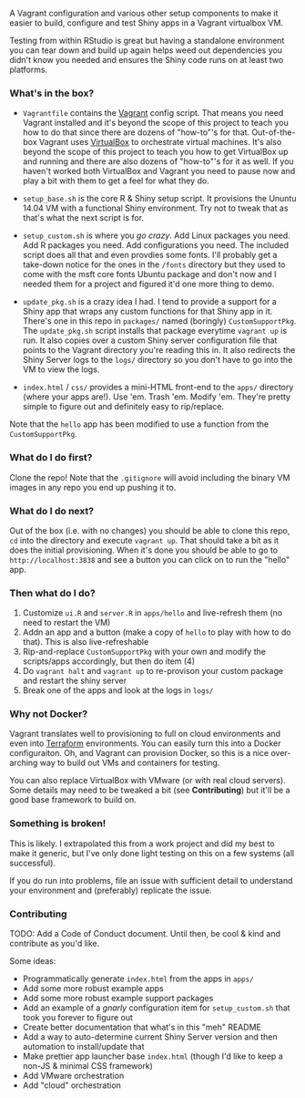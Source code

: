 A Vagrant configuration and various other setup components to make it easier to build, configure and test Shiny apps in a Vagrant virtualbox VM.

Testing from within RStudio is great but having a standalone environment you can tear down and build up again helps weed out dependencies you didn't know you needed and ensures the Shiny code runs on at least two platforms.

### What's in the box?

- `Vagrantfile` contains the [Vagrant](https://www.vagrantup.com/) config script. That means you need Vagrant installed and it's beyond the scope of this project to teach you how to do that since there are dozens of "how-to"'s for that. Out-of-the-box Vagrant uses [VirtualBox](https://www.virtualbox.org/wiki/VirtualBox) to orchestrate virtual machines. It's also beyond the scope of this project to teach you how to get VirtualBox up and running and there are also dozens of "how-to"'s for it as well. If you haven't worked both VirtualBox and Vagrant you need to pause now and play a bit with them to get a feel for what they do.

- `setup_base.sh` is the core R & Shiny setup script. It provisions the Ununtu 14.04 VM with a functional Shiny environment. Try not to tweak that as that's what the next script is for.

- `setup_custom.sh` is where you _go crazy_. Add Linux packages you need. Add R packages you need. Add configurations you need. The included script does all that and even provdies some fonts. I'll probably get a take-down notice for the ones in the `/fonts` directory but they used to come with the msft core fonts Ubuntu package and don't now and I needed them for a project and figured it'd one more thing to demo.

- `update_pkg.sh` is a crazy idea I had. I tend to provide a support for a Shiny app that wraps any custom functions for that Shiny app in it. There's one in this repo in `packages/` named (boringly) `CustomSupportPkg`. The `update_pkg.sh` script installs that package everytime `vagrant up` is run. It also copies over a custom Shiny server configuration file that points to the Vagrant directory you're reading this in. It also redirects the Shiny Server logs to the `logs/` directory so you don't have to go into the VM to view the logs. 

- `index.html` / `css/` provides a mini-HTML front-end to the `apps/` directory (where your apps are!). Use 'em. Trash 'em. Modify 'em. They're pretty simple to figure out and definitely easy to rip/replace.

Note that the `hello` app has been modified to use a function from the `CustomSupportPkg`.

### What do I do first?

Clone the repo! Note that the `.gitignore` will avoid including the binary VM images in any repo you end up pushing it to.

### What do I do next?

Out of the box (i.e. with no changes) you should be able to clone this repo, `cd` into the directory and execute `vagrant up`. That should take a bit as it does the initial provisioning. When it's done you should be able to go to `http://localhost:3838` and see a button you can click on to run the "hello" app.

### Then what do I do?

1. Customize `ui.R` and `server.R` in `apps/hello` and live-refresh them (no need to restart the VM)
2. Addn an app and a button (make a copy of `hello` to play with how to do that). This is also live-refreshable
3. Rip-and-replace `CustomSupportPkg` with your own and modify the scripts/apps accordingly, but then do item (4)
4. Do `vagrant halt` and `vagrant up` to re-provison your custom package and restart the shiny server
5. Break one of the apps and look at the logs in `logs/`

### Why not Docker?

Vagrant translates well to provisioning to full on cloud environments and even into [Terraform](https://www.terraform.io/) environments. You can easily turn this into a Docker configuraiton. Oh, and Vagrant can provision Docker, so this is a nice over-arching way to build out VMs and containers for testing.

You can also replace VirtualBox with VMware (or with real cloud servers). Some details may need to be tweaked a bit (see **Contributing**) but it'll be a good base framework to build on.

### Something is broken!

This is likely. I extrapolated this from a work project and did my best to make it generic, but I've only done light testing on this on a few systems (all successful). 

If you do run into problems, file an issue with sufficient detail to understand your environment and (preferably) replicate the issue.

### Contributing

TODO: Add a Code of Conduct document. Until then, be cool & kind and contribute as you'd like.

Some ideas:

- Programmatically generate `index.html` from the apps in `apps/`
- Add some more robust example apps
- Add some more robust example support packages
- Add an example of a _gnarly_ configuration item for `setup_custom.sh` that took you forever to figure out
- Create better documentation that what's in this "meh" README
- Add a way to auto-determine current Shiny Server version and then automation to install/update that
- Make prettier app launcher base `index.html` (though I'd like to keep a non-JS & minimal CSS framework)
- Add VMware orchestration
- Add "cloud" orchestration